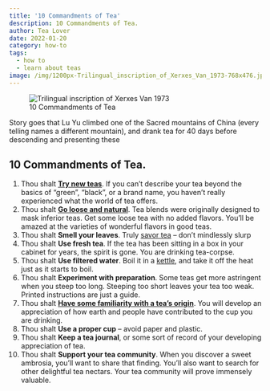 ```yaml
---
title: '10 Commandments of Tea'
description: 10 Commandments of Tea.
author: Tea Lover
date: 2022-01-20
category: how-to
tags:
  - how to
  - learn about teas
image: /img/1200px-Trilingual_inscription_of_Xerxes_Van_1973-768x476.jpg
---
```


<!-- image -->
<figure>
    <img class="rounded" src="/img/1200px-Trilingual_inscription_of_Xerxes_Van_1973-768x476.jpg" alt="Trilingual inscription of Xerxes Van 1973">
    <figcaption>10 Commandments of Tea</figcaption>
</figure>

Story goes that Lu Yu climbed one of the Sacred mountains of China (every telling names a different mountain), and drank tea for 40 days before descending and presenting these

## 10 Commandments of Tea.

1.  Thou shalt [**Try new teas**](https://web.archive.org/web/20210307014520/http://walkerteareview.com//top-10-teas-to-expand-your-tea-palate/). If you can’t describe your tea beyond the basics of “green”, “black”, or a brand name, you haven’t really experienced what the world of tea offers.
2.  Thou shalt [**Go loose and natural**](https://web.archive.org/web/20210307014520/http://walkerteareview.com//top-10-teas-to-expand-your-tea-palate/). Tea blends were originally designed to mask inferior teas. Get some loose tea with no added flavors. You’ll be amazed at the varieties of wonderful flavors in good teas.
3.  Thou shalt **Smell your leaves**. Truly [savor tea](https://web.archive.org/web/20210307014520/http://walkerteareview.com//the-sapience-of-savoring-tea/) – don’t mindlessly slurp
4.  Thou shalt **Use fresh tea**. If the tea has been sitting in a box in your cabinet for years, the spirit is gone. You are drinking tea-corpse.
5.  Thou shalt **Use filtered water**. Boil it in a [kettle](https://web.archive.org/web/20210307014520/http://walkerteareview.com//tag/kettle/), and take it off the heat just as it starts to boil.
6.  Thou shalt **Experiment with preparation**. Some teas get more astringent when you steep too long. Steeping too short leaves your tea too weak. Printed instructions are just a guide.
7.  Thou shalt [**Have some familiarity with a tea’s origin**](https://web.archive.org/web/20210307014520/http://walkerteareview.com//where-does-tea-come-from/). You will develop an appreciation of how earth and people have contributed to the cup you are drinking.
8.  Thou shalt **Use a proper cup** – avoid paper and plastic.
9.  Thou shalt **Keep a tea journal**, or some sort of record of your developing appreciation of tea.
10. Thou shalt **Support your tea community**. When you discover a sweet ambrosia, you’ll want to share that finding. You’ll also want to search for other delightful tea nectars. Your tea community will prove immensely valuable.
